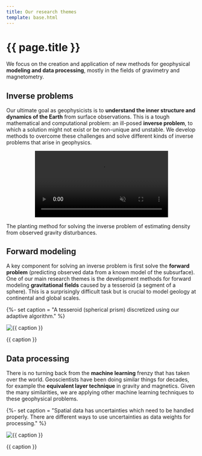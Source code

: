 ```yaml
---
title: Our research themes
template: base.html
---
```


# {{ page.title }}

<p class="lead">
We focus on the creation and application of new methods for geophysical
<strong>modeling and data processing</strong>, mostly in the fields of
gravimetry and magnetometry.
</p>

<div class="row mt-5 gy-5 gx-5">
<div class="col-md-7">

## Inverse problems

Our ultimate goal as geophysicists is to **understand the inner structure and
dynamics of the Earth** from surface observations. This is a tough mathematical
and computational problem: an ill-posed **inverse problem**, to which a
solution might not exist or be non-unique and unstable.
We develop methods to overcome these challenges and solve different kinds of
inverse problems that arise in geophysics.

</div>
<div class="col-md-5">

<video style="display: block; margin: 0 auto; width: 70%;" muted autoplay controls="false" loop>
<source src="/images/planting-inversion.mp4" type="video/mp4"/>
</video>

<p class="fs-6 text-muted text-center">
The planting method for solving the inverse problem of estimating
density from observed gravity disturbances.
</p>

</div>
</div>

<div class="row mt-5 gy-5 gx-5">
<div class="col-md-7">

## Forward modeling

A key component for solving an inverse problem is first solve the **forward
problem** (predicting observed data from a known model of the subsurface).
One of our main research themes is the development methods for
forward modeling **gravitational fields** caused by a tesseroid (a segment of a
sphere).
This is a surprisingly difficult task but is crucial to model geology at
continental and global scales.

</div>
<div class="col-md-5 order-md-first">

{%- set caption = "A tesseroid (spherical prism) discretized using our adaptive algorithm." %}

<img src="/images/tesseroid.jpg" alt="{{ caption }}">

<p class="fs-6 text-muted text-center">
{{ caption }}
</p>

</div>
</div>

<div class="row mt-5 gy-5 gx-5">
<div class="col-md-7">

## Data processing

There is no turning back from the **machine learning** frenzy that has taken
over the world. Geoscientists have been doing similar things for decades, for
example the **equivalent layer technique** in gravity and magnetics. Given the
many similarities, we are applying other machine learning techniques to these
geophysical problems.

</div>
<div class="col-md-5">

{%- set caption = "Spatial data has uncertainties which need to be handled properly. There are different ways to use uncertainties as data weights for processing." %}

<img src="/images/block-mean-example.jpg" alt="{{ caption }}">

<p class="text-muted text-center fs-6">
{{ caption }}
</p>

</div>
</div>

